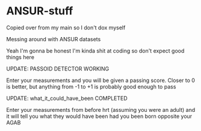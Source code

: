 # ANSUR-stuff
 Copied over from my main so I don't dox myself

 Messing around with ANSUR datasets

 Yeah I'm gonna be honest I'm kinda shit at coding so don't expect good things here

 UPDATE: PASSOID DETECTOR WORKING

 Enter your measurements and you will be given a passing score. Closer to 0 is better, but anything from -1 to +1 is probably good enough to pass

 UPDATE: what_it_could_have_been COMPLETED

 Enter your measurements from before hrt (assuming you were an adult) and it will tell you what they would have been had you been born opposite your AGAB 
